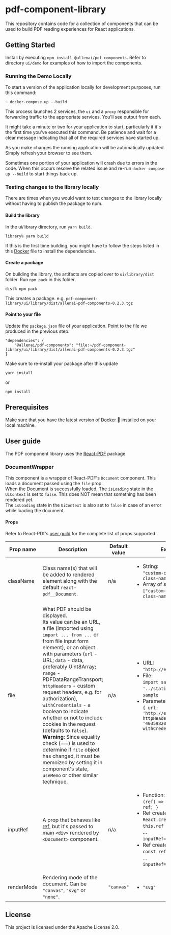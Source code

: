 # pdf-component-library

This repository contains code for a collection of components that can be used to build PDF reading experiences for React applications. 

## Getting Started
Install by executing `npm install @allenai/pdf-components`.
Refer to directory `ui/demo` for examples of how to import the components.

### Running the Demo Locally
To start a version of the application locally for development purposes, run
this command:

```
~ docker-compose up --build
```

This process launches 2 services, the `ui` and a `proxy` responsible
for forwarding traffic to the appropriate services. You'll see output
from each.

It might take a minute or two for your application to start, particularly
if it's the first time you've executed this command. Be patience and wait
for a clear message indicating that all of the required services have
started up.

As you make changes the running application will be automatically updated.
Simply refresh your browser to see them.

Sometimes one portion of your application will crash due to errors in the code.
When this occurs resolve the related issue and re-run `docker-compose up --build`
to start things back up.

### Testing changes to the library locally
There are times when you would want to test changes to the library locally without having to publish the package to npm.

#### Build the library
In the ui/library directory, run `yarn build`. 
```
library% yarn build
```
If this is the first time building, you might have to follow the steps listed in this [Docker](ui/Dockerfile) file to install the dependencies.

#### Create a package
On building the library, the artifacts are copied over to `ui/library/dist` folder. Run `npm pack` in this folder.
```
dist% npm pack
```
This creates a package.
e.g. `pdf-component-library/ui/library/dist/allenai-pdf-components-0.2.3.tgz`

#### Point to your file
Update the `package.json` file of your application. Point to the file we produced in the previous step.
```
"dependencies": {
    "@allenai/pdf-components": "file:~/pdf-component-library/ui/library/dist/allenai-pdf-components-0.2.3.tgz"
}
```
Make sure to re-install your package after this update
```
yarn install
```
or
```
npm install
```

## Prerequisites

Make sure that you have the latest version of [Docker 🐳](https://www.docker.com/get-started)
installed on your local machine.

## User guide
The PDF component library uses the [React-PDF](https://github.com/wojtekmaj/react-pdf) package

### DocumentWrapper
This component is a wrapper of React-PDF's `Document` component. This loads a document passed using the `file` prop.<br>
When the Document is successfully loaded, The `isLoading` state in the `UiContext` is set to `false`. This does NOT mean that something has been rendered yet.<br>
The `isLoading` state in the `UiContext` is also set to `false` in case of an error while loading the document.

#### Props
Refer to React-PDf's [user guild](https://github.com/wojtekmaj/react-pdf#document) for the complete list of props supported.

| Prop name | Description | Default value  | Example values |
| --------- | ----------- | -------------- | -------------- |
| className | Class name(s) that will be added to rendered element along with the default `react-pdf__Document`.                                             | n/a | <ul><li>String:<br />`"custom-class-name-1 custom-class-name-2"`</li><li>Array of strings:<br />`["custom-class-name-1", "custom-class-name-2"]`</li></ul>|
| file      | What PDF should be displayed.<br />Its value can be an URL, a file (imported using `import ... from ...` or from file input form element), or an object with parameters (`url` - URL; `data` - data, preferably Uint8Array; `range` - PDFDataRangeTransport; `httpHeaders` - custom request headers, e.g. for authorization), `withCredentials` - a boolean to indicate whether or not to include cookies in the request (defaults to `false`).<br />**Warning**: Since equality check (`===`) is used to determine if `file` object has changed, it must be memoized by setting it in component's state, `useMemo` or other similar technique. | n/a | <ul><li>URL:<br />`"http://example.com/sample.pdf"`</li><li>File:<br />`import sample from '../static/sample.pdf'` and then<br />`sample`</li><li>Parameter object:<br />`{ url: 'http://example.com/sample.pdf', httpHeaders: { 'X-CustomHeader': '40359820958024350238508234' }, withCredentials: true }`</ul> |
| inputRef  | A prop that behaves like [ref](https://reactjs.org/docs/refs-and-the-dom.html), but it's passed to main `<div>` rendered by `<Document>` component. | n/a | <ul><li>Function:<br />`(ref) => { this.myDocument = ref; }`</li><li>Ref created using `React.createRef`:<br />`this.ref = React.createRef();`<br />…<br />`inputRef={this.ref}`</li><li>Ref created using `React.useRef`:<br />`const ref = React.useRef();`<br />…<br />`inputRef={ref}`</li></ul> |
| renderMode| Rendering mode of the document. Can be `"canvas"`, `"svg"` or `"none"`. | `"canvas"`| <ul><li>`"svg"`</li></ul> |

## License
This project is licensed under the Apache License 2.0.
